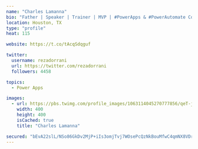 ```yaml
---
name: "Charles Lamanna"
bio: "Father | Speaker | Trainer | MVP | #PowerApps & #PowerAutomate Community Super User | YouTuber Right-pointing triangle http://youtube.com/c/rezadorrani | Learn - Share - Clockwise rightwards and leftwards open circle arrows"
location: Houston, TX
type: "profile"
heat: 115

website: https://t.co/tAcqSdqguf

twitter:
  username: rezadorrani
  url: https://twitter.com/rezadorrani
  followers: 4458

topics:
  - Power Apps

images:
  - url: https://pbs.twimg.com/profile_images/1063114045270777856/qeT-jpWr_400x400.jpg
    width: 400
    height: 400
    isCached: true
    title: "Charles Lamanna"

secured: "bEvA22slL/NSo86GkDv2MjP+iIs3omjTvj7WOsePcQzNkBouMfwC4qmNX8VDrPWebTVcj8WzTkP8N61qYKBn9xxEG8gb3q0aqGwgMwyk/VMdyoOhkpi2b9G89YBeaxZ56suAcIfCVFuYibpeM1RG3devK7A0ixGuha9xjdtnx6FG2stXcbVp9xl4ZT5lZqs535anh4W6EpEV8QLT8wWEkjVf8yxMpjleIvVVkxQ5k+XnsZWGgrl7A7K0VyuddKzvHkfLfkTnyEi0h9FojNolPXM+msxMwf0tB9xM/gr5Zo5Xgti2NN7r+2M74UgrfJLI3coHLTMzrhxfIeeNkEJFWwdhToElMYfpD0baZKvNucDwPuxjO2GPstID5Lo/ojTUWKZNZH+0Pmt7I85iRr2s8zAxojRhkhh7oN43wdLix6o=;ah62p6YcHfNXAexuJNT22Q=="
---
```


